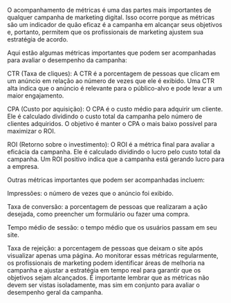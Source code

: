 O acompanhamento de métricas é uma das partes mais importantes de qualquer campanha de marketing digital. Isso ocorre porque as métricas são um indicador de quão eficaz é a campanha em alcançar seus objetivos e, portanto, permitem que os profissionais de marketing ajustem sua estratégia de acordo.

Aqui estão algumas métricas importantes que podem ser acompanhadas para avaliar o desempenho da campanha:

CTR (Taxa de cliques): A CTR é a porcentagem de pessoas que clicam em um anúncio em relação ao número de vezes que ele é exibido. Uma CTR alta indica que o anúncio é relevante para o público-alvo e pode levar a um maior engajamento.

CPA (Custo por aquisição): O CPA é o custo médio para adquirir um cliente. Ele é calculado dividindo o custo total da campanha pelo número de clientes adquiridos. O objetivo é manter o CPA o mais baixo possível para maximizar o ROI.

ROI (Retorno sobre o investimento): O ROI é a métrica final para avaliar a eficácia da campanha. Ele é calculado dividindo o lucro pelo custo total da campanha. Um ROI positivo indica que a campanha está gerando lucro para a empresa.

Outras métricas importantes que podem ser acompanhadas incluem:

Impressões: o número de vezes que o anúncio foi exibido.

Taxa de conversão: a porcentagem de pessoas que realizaram a ação desejada, como preencher um formulário ou fazer uma compra.

Tempo médio de sessão: o tempo médio que os usuários passam em seu site.

Taxa de rejeição: a porcentagem de pessoas que deixam o site após visualizar apenas uma página.
Ao monitorar essas métricas regularmente, os profissionais de marketing podem identificar áreas de melhoria na campanha e ajustar a estratégia em tempo real para garantir que os objetivos sejam alcançados. É importante lembrar que as métricas não devem ser vistas isoladamente, mas sim em conjunto para avaliar o desempenho geral da campanha.